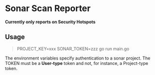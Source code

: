# Sonar Scan Reporter

__Currently only reports on Security Hotspots__

## Usage
> PROJECT_KEY=xxx SONAR_TOKEN=zzz go run main.go

The environment variables specify authentication to a sonar project. The TOKEN must be a **User-type** token and not, for instance, a Project-type token.